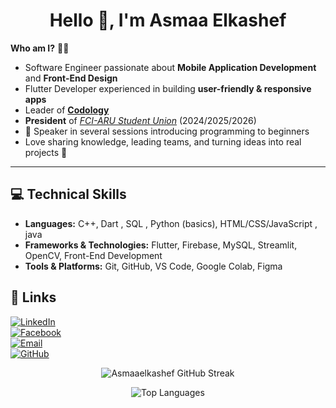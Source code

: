 <h1 align="center">Hello 👋, I'm Asmaa Elkashef</h1>

**Who am I?** 👩‍💻  
- Software Engineer passionate about **Mobile Application Development** and **Front-End Design**  
- Flutter Developer experienced in building **user-friendly & responsive apps**  
- Leader of [**Codology**](https://www.facebook.com/share/15YemKKTYc/) 
- **President** of [*FCI-ARU Student Union*](https://www.facebook.com/FCIARU.SU) (2024/2025/2026)  
- 💬 Speaker in several sessions introducing programming to beginners  
- Love sharing knowledge, leading teams, and turning ideas into real projects 🚀  

---

## 💻 Technical Skills  

- **Languages:** C++, Dart , SQL , Python (basics), HTML/CSS/JavaScript , java 
- **Frameworks & Technologies:** Flutter, Firebase, MySQL, Streamlit, OpenCV, Front-End Development  
- **Tools & Platforms:** Git, GitHub, VS Code, Google Colab, Figma  


## 🔗 Links  
[![LinkedIn](https://img.shields.io/badge/LinkedIn-%230077B5.svg?style=for-the-badge&logo=linkedin&logoColor=white)](https://www.linkedin.com/in/asmaa-elkashef-140913312)  
[![Facebook](https://img.shields.io/badge/Facebook-3D82ED?style=for-the-badge&logo=facebook&logoColor=white)](https://www.facebook.com/share/1AogCdooUP/)  
[![Email](https://img.shields.io/badge/Email-%23D14836.svg?style=for-the-badge&logo=gmail&logoColor=white)](mailto:asmaaelkashef9@gmail.com)  
[![GitHub](https://img.shields.io/badge/GitHub-171515?style=for-the-badge&logo=github&logoColor=white)](https://github.com/Asmaaelkashef)  

<p align="center">
  <img src="https://streak-stats.demolab.com?user=Asmaaelkashef&theme=dark&mode=weekly" alt="Asmaaelkashef GitHub Streak"/>
</p>
<p align="center">
  <img src="https://github-readme-stats.vercel.app/api/top-langs/?username=Asmaaelkashef&layout=compact&theme=dark" alt="Top Languages"/>
</p>






